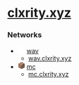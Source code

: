 # [clxrity.xyz](https://clxrity.xyz)

### Networks

- <img src="./public/wav.png" width="16" /> [wav](https://github.com/clxrityy/clxrity.xyz/tree/wav)
    - [wav.clxrity.xyz](https://wav.clxrity.xyz)
- <img src="./public/mc.png" width="16" /> [mc](https://github.com/clxrityy/clxrity.xyz/tree/mc)
    - [mc.clxrity.xyz](https://mc.clxrity.xyz)